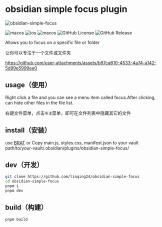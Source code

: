 # obsidian simple focus plugin


![obsidian-simple-focus](https://socialify.git.ci/linqing24/obsidian-simple-focus/image?font=Inter&issues=1&language=1&name=1&owner=1&pattern=Circuit%20Board&theme=Light)

![macos](https://img.shields.io/badge/platform-macOS-333?logo=apple) ![ios](https://img.shields.io/badge/platform-iOS-333?logo=apple) ![macos](https://img.shields.io/badge/obsidian-plugin-7C3AED?logo=obsidian) ![GitHub License](https://img.shields.io/github/license/linqing24/obsidian-simple-focus) ![GitHub Release](https://img.shields.io/github/v/release/linqing24/obsidian-simple-focus)


Allows you to focus on a specific file or folder

让你可以专注于一个文件或文件夹


https://github.com/user-attachments/assets/b97ca610-4533-4a74-a142-5d99e5999ee0



## usage（使用）

Right click a file and you can see a menu item called focus.After clicking, can hide other files in the file list.

右键文件菜单，点击`专注`菜单，即可在文件列表中隐藏其它的文件

## install（安装）

use [BRAT](https://github.com/TfTHacker/obsidian42-brat) or Copy main.js, styles.css, manifest.json to your vault path/to/your-vault/.obsidian/plugins/obsidian-simple-focus/

## dev（开发）

```bash
git clone https://github.com/linqing24/obsidian-simple-focus
cd obsidian-simple-focus
pnpm i
pnpm dev
```

## build（构建）

```bash
pnpm build
```
